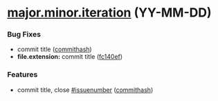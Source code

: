 <a name="0.0.1"></a>
# [major.minor.iteration](https://github.com/DorielRivalet/repo/compare/v0.0.2...v0.0.1) (YY-MM-DD)

### Bug Fixes

* commit title ([commithash](https://github.com/DorielRivalet/repo/commit/hash))
* **file.extension:** commit title ([fc140ef](https://github.com/QingWei-Li/docsify/commit/fc140ef))

### Features

* commit title, close [#issuenumber](https://github.com/DorielRivalet/repo/issues/number) ([commithash](https://github.com/DorielRivalet/repo/commit/hash))
